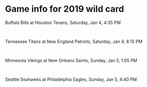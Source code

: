 # Game info for 2019 wild card

Buffalo Bills at Houston Texans, Saturday, Jan 4, 4:35 PM


<br/>

Tennessee Titans at New England Patriots, Saturday, Jan 4, 8:15 PM


<br/>

Minnesota Vikings at New Orleans Saints, Sunday, Jan 5, 1:05 PM


<br/>

Seattle Seahawks at Philadelphia Eagles, Sunday, Jan 5, 4:40 PM

